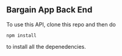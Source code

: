 ## Bargain App Back End

To use this API, clone this repo and then do

`npm install`

to install all the depenedencies.

